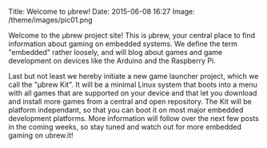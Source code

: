 Title: Welcome to μbrew!
Date: 2015-06-08 16:27
Image: /theme/images/pic01.png

Welcome to the μbrew project site! This is μbrew, your central place to find
information about gaming on embedded systems. We define the term "embedded"
rather loosely, and will blog about games and game development on devices like
the Arduino and the Raspberry Pi.

Last but not least we hereby initiate a new game launcher project,
which we call the "μbrew Kit". It will be a minimal Linux system that boots
into a menu with all games that are supported on your device and that let you
download and install more games from a central and open repository. The Kit
will be platform independant, so that you can boot it on most major embedded
development platforms. More information will follow over the next few posts in
the coming weeks, so stay tuned and watch out for more embedded gaming on
ubrew.it!
